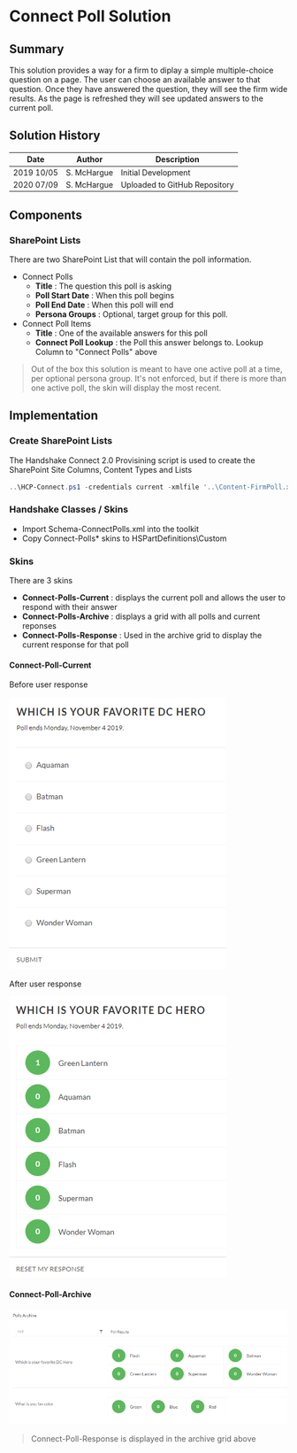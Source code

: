 # Connect Poll Solution

## Summary 
This solution provides a way for a firm to diplay a simple multiple-choice question on a page. The user can choose an available answer to that question.  Once they have answered the question, they will see the firm wide results.  As the page is refreshed they will see updated answers to the current poll. 

## Solution History
| Date | Author | Description |
| -------- | ------- | ------------------------ |
| 2019 10/05 | S. McHargue | Initial Development |
| 2020 07/09 | S. McHargue | Uploaded to GitHub Repository |

## Components 

### SharePoint Lists
There are two SharePoint List that will contain the poll information. 
- Connect Polls 
    - **Title** : The question this poll is asking
    - **Poll Start Date** : When this poll begins
    - **Poll End Date** : When this poll will end
    - **Persona Groups** : Optional, target group for this poll. 
- Connect Poll Items
    - **Title** : One of the available answers for this poll
    - **Connect Poll Lookup** : the Poll this answer belongs to. Lookup Column to "Connect Polls" above 

> Out of the box this solution is meant to have one active poll at a time, per optional persona group.  It's not enforced, but if there is more than one active poll, the skin will display the most recent. 

## Implementation

### Create SharePoint Lists
The Handshake Connect 2.0 Provisining script is used to create the SharePoint Site Columns, Content Types and Lists

```powershell 
..\HCP-Connect.ps1 -credentials current -xmlfile '..\Content-FirmPoll.xml' -CreateSiteColumns -CreateContentTypes  -CreateLists
```

### Handshake Classes / Skins
- Import Schema-ConnectPolls.xml into the toolkit 
- Copy Connect-Polls* skins to HSPartDefinitions\Custom

### Skins
There are 3 skins
-   **Connect-Polls-Current** : displays the current poll and allows the user to respond with their answer
-   **Connect-Polls-Archive** : displays a grid with all polls and current reponses
-   **Connect-Polls-Response** : Used in the archive grid to display the current response for that poll

#### Connect-Poll-Current

Before user response

![Current Poll](images/_connect-poll-current-0.png?raw=true)

After user response

![Connect Poll Response](images/_connect-poll-current-1.png?raw=true)

#### Connect-Poll-Archive

![connect-poll-archive](images/_connect-poll-archive.png?raw=true)

> Connect-Poll-Response is displayed in the archive grid above 
